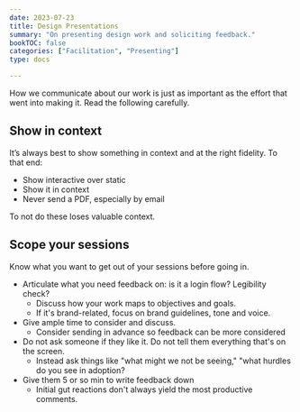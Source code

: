 ```yaml
---
date: 2023-07-23
title: Design Presentations
summary: "On presenting design work and soliciting feedback."
bookTOC: false
categories: ["Facilitation", "Presenting"]
type: docs

---
```


How we communicate about our work is just as important as the effort that went into making it. Read the following carefully.

## Show in context

It’s always best to show something in context and at the right fidelity. To that end:

- Show interactive over static
- Show it in context
- Never send a PDF, especially by email

To not do these loses valuable context.

## Scope your sessions

Know what you want to get out of your sessions before going in.

- Articulate what you need feedback on: is it a login flow? Legibility check?
    - Discuss how your work maps to objectives and goals.
    - If it's brand-related, focus on brand guidelines, tone and voice.
- Give ample time to consider and discuss.
    - Consider sending in advance so feedback can be more considered
- Do not ask someone if they like it. Do not tell them everything that's on the screen.
    - Instead ask things like "what might we not be seeing," "what hurdles do you see in adoption?
- Give them 5 or so min to write feedback down
    - Initial gut reactions don't always yield the most productive comments.